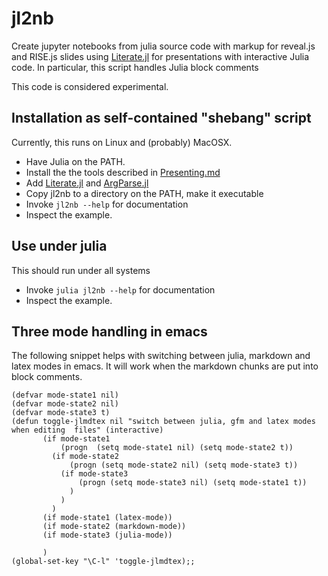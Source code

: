 # jl2nb

Create jupyter notebooks from julia source code with markup for reveal.js and RISE.js slides using [Literate.jl](https://fredrikekre.github.io/Literate.jl/stable/)
for presentations with interactive Julia code. In particular, this script handles Julia block comments

This code is considered experimental.

## Installation as self-contained "shebang" script

Currently, this runs on Linux and (probably) MacOSX.

- Have Julia on the PATH. 
- Install the the tools described in  [Presenting.md](Presenting.md)
- Add [Literate.jl](https://fredrikekre.github.io/Literate.jl/stable/) and [ArgParse.jl](http://carlobaldassi.github.io/ArgParse.jl/stable/)
- Copy jl2nb to a directory on the PATH, make it executable
- Invoke `jl2nb --help` for documentation
- Inspect the example.

## Use under julia

This should run under all systems

- Invoke `julia jl2nb --help` for documentation
- Inspect the example.

## Three mode handling in emacs
The following snippet helps with switching between julia, markdown and latex modes in emacs.
It will work when the markdown chunks are put into block comments.


````
(defvar mode-state1 nil)
(defvar mode-state2 nil)
(defvar mode-state3 t)
(defun toggle-jlmdtex nil "switch between julia, gfm and latex modes when editing  files" (interactive)
       (if mode-state1 
           (progn  (setq mode-state1 nil) (setq mode-state2 t))
         (if mode-state2 
             (progn (setq mode-state2 nil) (setq mode-state3 t))
           (if mode-state3 
               (progn (setq mode-state3 nil) (setq mode-state1 t))
             )
           )
         )
       (if mode-state1 (latex-mode))
       (if mode-state2 (markdown-mode))
       (if mode-state3 (julia-mode))
       
       )
(global-set-key "\C-l" 'toggle-jlmdtex);;
````






